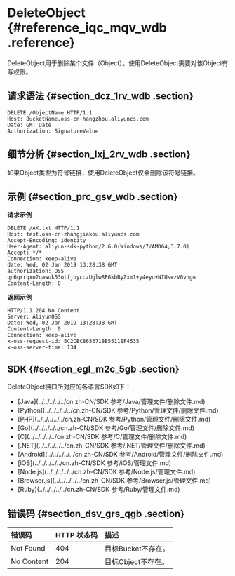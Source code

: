 # DeleteObject {#reference_iqc_mqv_wdb .reference}

DeleteObject用于删除某个文件（Object）。使用DeleteObject需要对该Object有写权限。

## 请求语法 {#section_dcz_1rv_wdb .section}

```
DELETE /ObjectName HTTP/1.1
Host: BucketName.oss-cn-hangzhou.aliyuncs.com
Date: GMT Date
Authorization: SignatureValue
```

## 细节分析 {#section_lxj_2rv_wdb .section}

如果Object类型为符号链接，使用DeleteObject仅会删除该符号链接。

## 示例 {#section_prc_gsv_wdb .section}

**请求示例**

```
DELETE /AK.txt HTTP/1.1
Host: test.oss-cn-zhangjiakou.aliyuncs.com
Accept-Encoding: identity
User-Agent: aliyun-sdk-python/2.6.0(Windows/7/AMD64;3.7.0)
Accept: */*
Connection: keep-alive
date: Wed, 02 Jan 2019 13:28:38 GMT
authorization: OSS qn6qrrqxo2oawuk53otfjbyc:zUglwRPGkbByZxm1+y4eyu+NIUs=zV0vhg=
Content-Length: 0
```

**返回示例**

```
HTTP/1.1 204 No Content
Server: AliyunOSS
Date: Wed, 02 Jan 2019 13:28:38 GMT
Content-Length: 0
Connection: keep-alive
x-oss-request-id: 5C2CBC8653718B5511EF4535
x-oss-server-time: 134
```

## SDK {#section_egl_m2c_5gb .section}

DeleteObject接口所对应的各语言SDK如下：

-   [Java](../../../../../cn.zh-CN/SDK 参考/Java/管理文件/删除文件.md)
-   [Python](../../../../../cn.zh-CN/SDK 参考/Python/管理文件/删除文件.md)
-   [PHP](../../../../../cn.zh-CN/SDK 参考/Python/管理文件/删除文件.md)
-   [Go](../../../../../cn.zh-CN/SDK 参考/Go/管理文件/删除文件.md)
-   [C](../../../../../cn.zh-CN/SDK 参考/C/管理文件/删除文件.md)
-   [.NET](../../../../../cn.zh-CN/SDK 参考/.NET/管理文件/删除文件.md)
-   [Android](../../../../../cn.zh-CN/SDK 参考/Android/管理文件/删除文件.md)
-   [iOS](../../../../../cn.zh-CN/SDK 参考/iOS/管理文件.md)
-   [Node.js](../../../../../cn.zh-CN/SDK 参考/Node.js/管理文件.md)
-   [Browser.js](../../../../../cn.zh-CN/SDK 参考/Browser.js/管理文件.md)
-   [Ruby](../../../../../cn.zh-CN/SDK 参考/Ruby/管理文件.md)

## 错误码 {#section_dsv_grs_qgb .section}

|错误码|HTTP 状态码|描述|
|:--|:-------|:-|
|Not Found|404|目标Bucket不存在。|
|No Content|204|目标Object不存在。|

